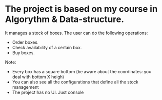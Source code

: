 # The project is based on my course in Algorythm & Data-structure.
It manages a stock of boxes. The user can do the following operations: 
- Order boxes.
- Check availability of a certain box.
- Buy boxes.

Note:
- Every box has a square bottom (be aware about the coordinates: you deal with bottom X heigh)
- You can also see all the configurations that define all the stock management
- The project has no UI. Just console
